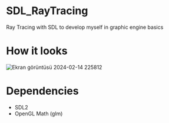 # SDL_RayTracing
Ray Tracing with SDL to develop myself in graphic engine basics

# How it looks                                                                                    
![Ekran görüntüsü 2024-02-14 225812](https://github.com/ozgurozkan01/SDL_RayTracing/assets/90643276/a42d0d20-d285-4777-80bf-8c9d298f5f8f)
# Dependencies
* SDL2
* OpenGL Math (glm)
